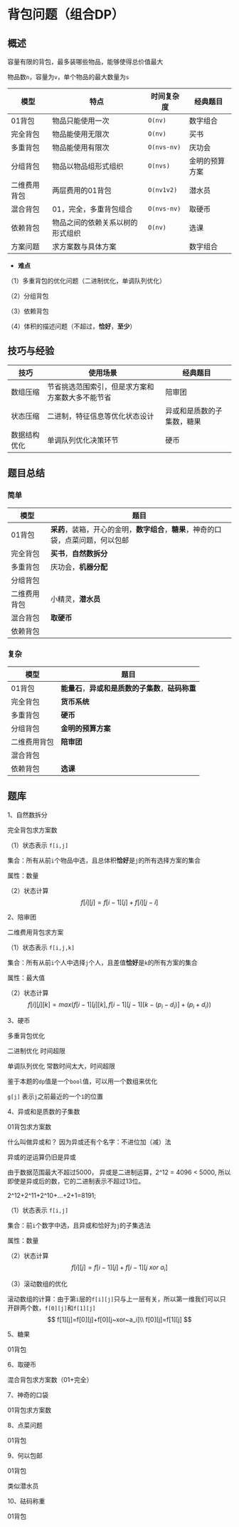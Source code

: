 # 背包问题（组合DP）

## 概述

容量有限的背包，最多装哪些物品，能够使得总价值最大

物品数`n`，容量为`v`，单个物品的最大数量为`s`

| 模型         | 特点                             | 时间复杂度  | 经典题目       |
| ------------ | -------------------------------- | ----------- | -------------- |
| 01背包       | 物品只能使用一次                 | `O(nv)`     | 数字组合       |
| 完全背包     | 物品能使用无限次                 | `O(nv)`     | 买书           |
| 多重背包     | 物品能使用有限次                 | `O(nvs-nv)` | 庆功会         |
| 分组背包     | 物品以物品组形式组织             | `O(nvs)`    | 金明的预算方案 |
| 二维费用背包 | 两层费用的01背包                 | `O(nv1v2)`  | 潜水员         |
| 混合背包     | 01，完全，多重背包组合           | `O(nvs-nv)` | 取硬币         |
| 依赖背包     | 物品之间的依赖关系以树的形式组织 | `O(nv)`     | 选课           |
| 方案问题     | 求方案数与具体方案               |             | 数字组合       |

- **难点**

（1）多重背包的优化问题（二进制优化，单调队列优化）

（2）分组背包

（3）依赖背包

（4）体积的描述问题（不超过，**恰好**，**至少**）

## 技巧与经验



| 技巧         | 使用场景                                         | 经典题目                   |
| ------------ | ------------------------------------------------ | -------------------------- |
| 数组压缩     | 节省挑选范围索引，但是求方案和方案数大多不能节省 | 陪审团                     |
| 状态压缩     | 二进制，特征信息等优化状态设计                   | 异或和是质数的子集数，糖果 |
| 数据结构优化 | 单调队列优化决策环节                             | 硬币                       |



## 题目总结

### 简单

| 模型         | 题目                                                         |
| ------------ | ------------------------------------------------------------ |
| 01背包       | **采药**，装箱，开心的金明，**数字组合**，**糖果**，神奇的口袋，点菜问题，何以包邮 |
| 完全背包     | **买书**，**自然数拆分**                                     |
| 多重背包     | 庆功会，**机器分配**                                         |
| 分组背包     |                                                              |
| 二维费用背包 | 小精灵，**潜水员**                                           |
| 混合背包     | **取硬币**                                                   |
| 依赖背包     |                                                              |



### 复杂

| 模型         | 题目                                               |
| ------------ | -------------------------------------------------- |
| 01背包       | **能量石**，**异或和是质数的子集数**，**砝码称重** |
| 完全背包     | **货币系统**                                       |
| 多重背包     | **硬币**                                           |
| 分组背包     | **金明的预算方案**                                 |
| 二维费用背包 | **陪审团**                                         |
| 混合背包     |                                                    |
| 依赖背包     | **选课**                                           |



## 题库

1、自然数拆分

完全背包求方案数

（1）状态表示  `f[i,j]`

集合：所有从前`i`个物品中选，且总体积**恰好**是`j`的所有选择方案的集合

属性：数量

（2）状态计算
$$
f[i][j]=f[i-1][j]+f[i][j-i]
$$


2、陪审团 

二维费用背包求方案

（1）状态表示   `f[i,j,k]`

集合：所有从前`i`个人中选择`j`个人，且差值**恰好**是`k`的所有方案的集合

属性：最大值

（2）状态计算
$$
f[i][j][k]=max(f[i-1][j][k],f[i-1][j-1][k-(p_i-d_i)]+(p_i+d_i))
$$


3、硬币

多重背包优化

二进制优化  时间超限

单调队列优化   常数时间太大，时间超限

鉴于本题的`dp`值是一个`bool`值，可以用一个数组来优化

`g[j]` 表示`j`之前最近的一个`1`的位置



4、异或和是质数的子集数

01背包求方案数

什么叫做异或和？ 因为异或还有个名字：不进位加（减）法

异或的逆运算仍旧是异或

由于数据范围最大不超过5000， 异或是二进制运算，2^12 = 4096 < 5000, 所以即使是异或后的数，它的二进制表示不超过13位。

2^12+2^11+2^10+…+2+1=8191;

（1）状态表示	`f[i,j]`

集合：前`i`个数字中选，且异或和恰好为`j`的子集选法

属性：数量

（2）状态计算
$$
f[i][j]=f[i-1][j]+f[i-1][j~xor~a_i]
$$


（3）滚动数组的优化

滚动数组的计算：由于第`i`层的`f[i][j]`只与上一层有关，所以第一维我们可以只开辟两个数，`f[0][j]`和`f[1][j]`
$$
f[1][j]=f[0][j]+f[0][j~xor~a_i]\\
f[0][j]=f[1][j]
$$


5、糖果

01背包



6、取硬币

混合背包求方案数（01+完全）



7、神奇的口袋

01背包求方案数



8、点菜问题

01背包



9、何以包邮

01背包

类似潜水员



10、砝码称重

01背包
